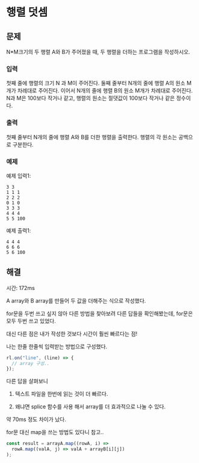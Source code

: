 # 행렬 덧셈

## 문제

N\*M크기의 두 행렬 A와 B가 주어졌을 때, 두 행렬을 더하는 프로그램을 작성하시오.

### 입력

첫째 줄에 행렬의 크기 N 과 M이 주어진다. 둘째 줄부터 N개의 줄에 행렬 A의 원소 M개가 차례대로 주어진다. 이어서 N개의 줄에 행렬 B의 원소 M개가 차례대로 주어진다. N과 M은 100보다 작거나 같고, 행렬의 원소는 절댓값이 100보다 작거나 같은 정수이다.

### 출력

첫째 줄부터 N개의 줄에 행렬 A와 B를 더한 행렬을 출력한다. 행렬의 각 원소는 공백으로 구분한다.

### 예제

예제 입력1:

```
3 3
1 1 1
2 2 2
0 1 0
3 3 3
4 4 4
5 5 100
```

예제 출력1:

```
4 4 4
6 6 6
5 6 100
```

## 해결

시간: 172ms

A array와 B array를 만들어 두 값을 더해주는 식으로 작성했다.

for문을 두번 쓰고 싶지 않아 다른 방법을 찾아보려 다른 답들을 확인해봤는데, for문은 모두 두번 쓰고 있었다.

대신 다른 점은 내가 작성한 것보다 시간이 훨씬 빠르다는 점!

나는 한줄 한줄씩 입력받는 방법으로 구성했다.

```javascript
rl.on("line", (line) => {
  // array 구성..
});
```

다른 답을 살펴보니

1. 텍스트 파일을 한번에 읽는 것이 더 빠르다.

2. 왜냐면 splice 함수를 사용 해서 array를 더 효과적으로 나눌 수 있다.

약 70ms 정도 차이가 났다.

for문 대신 map을 쓰는 방법도 있다니 참고..

```javascript
const result = arrayA.map((rowA, i) =>
  rowA.map((valA, j) => valA + arrayB[i][j])
);
```
